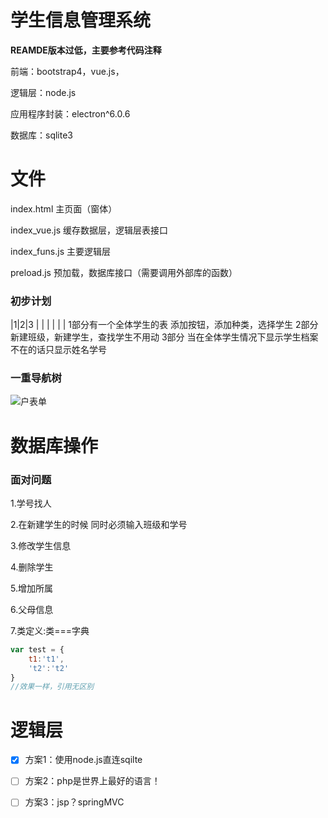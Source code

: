 # 学生信息管理系统

**REAMDE版本过低，主要参考代码注释**

前端：bootstrap4，vue.js，

逻辑层：node.js

应用程序封装：electron^6.0.6

数据库：sqlite3



# 文件

index.html	主页面（窗体）

index_vue.js	缓存数据层，逻辑层表接口

index_funs.js	主要逻辑层

preload.js		预加载，数据库接口（需要调用外部库的函数）	


### 初步计划
|1|2|3
| | |
| | |
1部分有一个全体学生的表
	添加按钮，添加种类，选择学生
2部分
	新建班级，新建学生，查找学生不用动
3部分
	当在全体学生情况下显示学生档案
	不在的话只显示姓名学号
### 一重导航树

![户表单](../../Xmind笔记/算法/博弈论/户表单.png)



# 数据库操作

### 面对问题

1.学号找人

2.在新建学生的时候 同时必须输入班级和学号

3.修改学生信息

4.删除学生

5.增加所属

6.父母信息

7.类定义:类===字典

```javascript
var test = {
    t1:'t1',
    't2':'t2'
}
//效果一样，引用无区别
```





# 逻辑层

- [x] 方案1：使用node.js直连sqilte

- [ ] 方案2：php是世界上最好的语言！

- [ ] 方案3：jsp？springMVC


